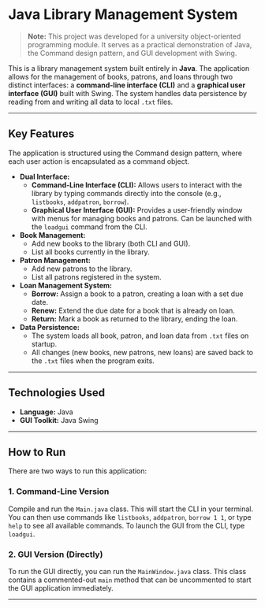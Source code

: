# Java Library Management System

> **Note:** This project was developed for a university object-oriented programming module. It serves as a practical demonstration of Java, the Command design pattern, and GUI development with Swing.

This is a library management system built entirely in **Java**. The application allows for the management of books, patrons, and loans through two distinct interfaces: a **command-line interface (CLI)** and a **graphical user interface (GUI)** built with Swing. The system handles data persistence by reading from and writing all data to local `.txt` files.

---

## Key Features

The application is structured using the Command design pattern, where each user action is encapsulated as a command object.

* **Dual Interface:**
    * **Command-Line Interface (CLI):** Allows users to interact with the library by typing commands directly into the console (e.g., `listbooks`, `addpatron`, `borrow`).
    * **Graphical User Interface (GUI):** Provides a user-friendly window with menus for managing books and patrons. Can be launched with the `loadgui` command from the CLI.
* **Book Management:**
    * Add new books to the library (both CLI and GUI).
    * List all books currently in the library.
* **Patron Management:**
    * Add new patrons to the library.
    * List all patrons registered in the system.
* **Loan Management System:**
    * **Borrow:** Assign a book to a patron, creating a loan with a set due date.
    * **Renew:** Extend the due date for a book that is already on loan.
    * **Return:** Mark a book as returned to the library, ending the loan.
* **Data Persistence:**
    * The system loads all book, patron, and loan data from `.txt` files on startup.
    * All changes (new books, new patrons, new loans) are saved back to the `.txt` files when the program exits.

---

## Technologies Used

* **Language:** Java
* **GUI Toolkit:** Java Swing

---

## How to Run 

There are two ways to run this application:

### 1. Command-Line Version

Compile and run the `Main.java` class. This will start the CLI in your terminal. You can then use commands like `listbooks`, `addpatron`, `borrow 1 1`, or type `help` to see all available commands. To launch the GUI from the CLI, type `loadgui`.

### 2. GUI Version (Directly)

To run the GUI directly, you can run the `MainWindow.java` class. This class contains a commented-out `main` method that can be uncommented to start the GUI application immediately.

---